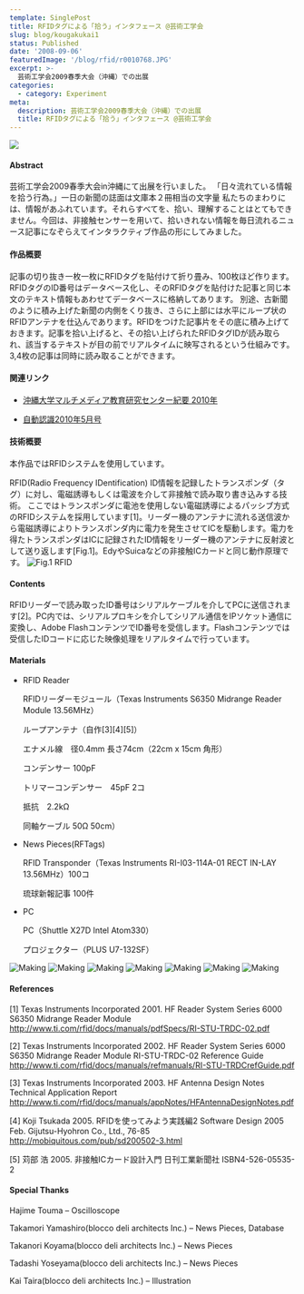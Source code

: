 ```yaml
---
template: SinglePost
title: RFIDタグによる「拾う」インタフェース @芸術工学会
slug: blog/kougakukai1
status: Published
date: '2008-09-06'
featuredImage: '/blog/rfid/r0010768.JPG'
excerpt: >-
  芸術工学会2009春季大会（沖縄）での出展
categories:
  - category: Experiment
meta:
  description: 芸術工学会2009春季大会（沖縄）での出展
  title: RFIDタグによる「拾う」インタフェース @芸術工学会
---
```


![](/blog/rfid/r0010768.JPG)

#### Abstract

芸術工学会2009春季大会in沖縄にて出展を行いました。
「日々流れている情報を拾う行為。」一日の新聞の誌面は文庫本２冊相当の文字量
私たちのまわりには、情報があふれています。それらすべてを、拾い、理解することはとてもできません。今回は、非接触センサーを用いて、拾いきれない情報を毎日流れるニュース記事になぞらえてインタラクティブ作品の形にしてみました。

#### 作品概要

記事の切り抜き一枚一枚にRFIDタグを貼付けて折り畳み、100枚ほど作ります。RFIDタグのID番号はデータベース化し、そのRFIDタグを貼付けた記事と同じ本文のテキスト情報もあわせてデータベースに格納してあります。 別途、古新聞のように積み上げた新聞の内側をくり抜き、さらに上部には水平にループ状のRFIDアンテナを仕込んであります。RFIDをつけた記事片をその底に積み上げておきます。記事を拾い上げると、その拾い上げられたRFIDタグIDが読み取られ、該当するテキストが目の前でリアルタイムに映写されるという仕組みです。3,4枚の記事は同時に読み取ることができます。

#### 関連リンク

- [沖縄大学マルチメディア教育研究センター紀要 2010年](https://ci.nii.ac.jp/naid/40017386399)

- [自動認識2010年5月号](/blog/rfid)

#### 技術概要

本作品ではRFIDシステムを使用しています。

RFID(Radio Frequency IDentification)
ID情報を記録したトランスポンダ（タグ）に対し、電磁誘導もしくは電波を介して非接触で読み取り書き込みする技術。
ここではトランスポンダに電池を使用しない電磁誘導によるパッシブ方式のRFIDシステムを採用しています[1]。リーダー機のアンテナに流れる送信波から電磁誘導によりトランスポンダ内に電力を発生させてICを駆動します。電力を得たトランスポンダはICに記録されたID情報をリーダー機のアンテナに反射波として送り返します[Fig.1]。EdyやSuicaなどの非接触ICカードと同じ動作原理です。
![Fig.1 RFID](/blog/rfid/adobe-illustrator-cs3screensnapz001.png)

#### Contents

RFIDリーダーで読み取ったID番号はシリアルケーブルを介してPCに送信されます[2]。PC内では、シリアルプロキシを介してシリアル通信をIPソケット通信に変換し、Adobe FlashコンテンツでID番号を受信します。Flashコンテンツでは受信したIDコードに応じた映像処理をリアルタイムで行っています。

#### Materials

- RFID Reader

  RFIDリーダーモジュール（Texas Instruments S6350 Midrange Reader Module 13.56MHz）

  ループアンテナ（自作[3][4][5]）

  エナメル線　径0.4mm 長さ74cm（22cm x 15cm 角形）

  コンデンサー 100pF

  トリマーコンデンサー　45pF 2コ

  抵抗　2.2kΩ

  同軸ケーブル 50Ω 50cm）

- News Pieces(RFTags)

  RFID Transponder（Texas Instruments RI-I03-114A-01 RECT IN-LAY 13.56MHz）100コ

  琉球新報記事 100件

- PC

  PC（Shuttle X27D Intel Atom330）
  
  プロジェクター（PLUS U7-132SF）


![Making](/blog/rfid/r0010626.JPG)
![Making](/blog/rfid/r0010631.JPG)
![Making](/blog/rfid/r0010638.JPG)
![Making](/blog/rfid/r0010640.JPG)
![Making](/blog/rfid/r0010683.JPG)
![Making](/blog/rfid/r0011153.JPG)
![Making](/blog/rfid/r0010742.JPG)

#### References
[1] Texas Instruments Incorporated 2001. HF Reader System Series 6000 S6350 Midrange Reader Module
http://www.ti.com/rfid/docs/manuals/pdfSpecs/RI-STU-TRDC-02.pdf

[2] Texas Instruments Incorporated 2002. HF Reader System Series 6000 S6350 Midrange Reader Module RI-STU-TRDC-02 Reference Guide
http://www.ti.com/rfid/docs/manuals/refmanuals/RI-STU-TRDCrefGuide.pdf

[3] Texas Instruments Incorporated 2003. HF Antenna Design Notes Technical Application Report
http://www.ti.com/rfid/docs/manuals/appNotes/HFAntennaDesignNotes.pdf

[4] Koji Tsukada 2005. RFIDを使ってみよう実践編2
Software Design 2005 Feb. Gijutsu-Hyohron Co., Ltd., 76-85
http://mobiquitous.com/pub/sd200502-3.html

[5] 苅部 浩 2005. 非接触ICカード設計入門
日刊工業新聞社 ISBN4-526-05535-2

#### Special Thanks

Hajime Touma – Oscilloscope

Takamori Yamashiro(blocco deli architects Inc.) – News Pieces, Database

Takanori Koyama(blocco deli architects Inc.) – News Pieces

Tadashi Yoseyama(blocco deli architects Inc.) – News Pieces

Kai Taira(blocco deli architects Inc.) – Illustration
